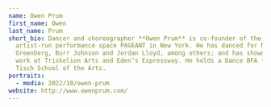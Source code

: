 ```yaml
---
name: Owen Prum
first_name: Owen
last_name: Prum
short_bio: Dancer and choreographer **Owen Prum** is co-founder of the
  artist-run performance space PAGEANT in New York. He has danced for Neil
  Greenberg, Burr Johnson and Jordan Lloyd, among others; and has shown his own
  work at Triskelion Arts and Eden’s Expressway. He holds a Dance BFA from NYU
  Tisch School of the Arts.
portraits:
  - media: 2022/10/owen-prum
website: http://www.owenprum.com/
---
```

